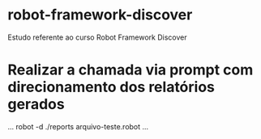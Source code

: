 # robot-framework-discover
Estudo referente ao curso Robot Framework Discover

# Realizar a chamada via prompt com direcionamento dos relatórios gerados

...
robot -d ./reports arquivo-teste.robot
...
